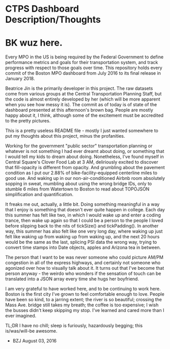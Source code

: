 # CTPS Dashboard Description/Thoughts
# BK wuz here.

Every MPO in the US is being required by the Federal Government to define performance metrics and goals for their transportation system, and track progress with respect to those goals over time. This repository holds every commit of the Boston MPO dashboard from July 2016 to its final release in January 2018.

Beatrice Jin is the primarily developer in this project. The raw datasets come from various groups at the Central Transportation Planning Staff, but the code is almost entirely developed by her (which will be more apparent when you see how messy it is). The commit as of today is of state of the dashboard presented at this afternoon's brown bag. People are mostly happy about it, I think, although some of the excitement must be accredited to the pretty pictures. 

This is a pretty useless README file - mostly I just wanted somewhere to put my thoughts about this project, minus the profanities.

Working for the government "public sector" transportation planning or whatever is not something I had ever dreamt about doing, or something that I would tell my kids to dream about doing. Nonetheless, I've found myself in Central Square's Clover Food Lab at 3 AM, deliriously excited to discover that fill-opacity is different from opacity. And grumbling about the pavement condition as I put our 2.88% of bike-facility-equipped centerline miles to good use. And waking up in our non-air-conditioned Airbnb room absolutely sopping in sweat, mumbling about using the wrong bridge IDs, only to stumble 6 miles from Watertown to Boston to read about TOPOJSON simplification and quantification.

It freaks me out, actually, a little bit. Doing something meaningful in a way that I enjoy is something that doesn't ever quite happen in college. Each day this summer has felt like two, in which I would wake up and enter a coding trance, then wake up again so that I could be a person to the people I loved before slipping back to the nits of tickSize() and tickPadding(). In another way, this summer has also felt like one very long day, where waking up just felt like waking up from waking up from waking up, and the next 20 hours would be the same as the last, splicing PSI data the wrong way, trying to convert time stamps into Date objects, apples and Arizona tea in between.

The person that I want to be was never someone who could picture AM/PM congestion in all of the express highways, and certainly not someone who agonized over how to visually talk about it. It turns out that I've become that person anyway - the weirdo who wonders if the sensation of touch can be translated into a JSON array every time she hugs her boyfriend.

I am very grateful to have worked here, and to be continuing to work here. Boston is the first city I've grown to feel comfortable enough to love. People have been so kind, to a jarring extent; the river is so beautiful; crossing the Mass Ave. bridge still takes my breath; the coffee is too expensive; I wish the busses didn't keep skipping my stop. I've learned and cared more than I ever imagined.

TL;DR I have no chill; sleep is furiously, hazardously begging; this is/was/will-be awesome.

- BZJ August 03, 2016
